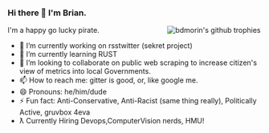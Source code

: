 ### Hi there 👋 I'm Brian.
<a href="https://github.com/ryo-ma/github-profile-trophy"><img style="max-width: 450px" align="right" src="https://github-profile-trophy.vercel.app/?username=bdmorin&theme=gruvbox&column=3&no-bg=false&no-frame=true" alt="bdmorin's github trophies" /></a>
I'm a happy go lucky pirate.

- 🔭 I’m currently working on rsstwitter (sekret project)
- 🌱 I’m currently learning RUST
- 👯 I’m looking to collaborate on public web scraping to increase citizen's view of metrics into local Governments.
- 📫 How to reach me: gitter is good, or, like google me.
- 😄 Pronouns: he/him/dude
- ⚡ Fun fact: Anti-Conservative, Anti-Racist (same thing really), Politically Active, gruvbox 4eva
- ƛ Currently Hiring Devops,ComputerVision nerds, HMU!
